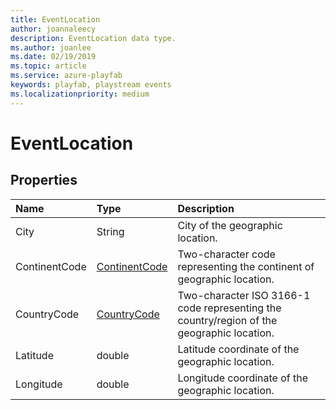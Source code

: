 ```yaml
---
title: EventLocation
author: joannaleecy
description: EventLocation data type.
ms.author: joanlee
ms.date: 02/19/2019
ms.topic: article
ms.service: azure-playfab
keywords: playfab, playstream events
ms.localizationpriority: medium
---
```


# EventLocation

## Properties

|Name|Type|Description|
| :--------------------|:-------------------|:----------------------|
|City|String|City of the geographic location.|
|ContinentCode|[ContinentCode](continentcode.md)|Two-character code representing the continent of geographic location.|
|CountryCode|[CountryCode](countrycode.md)|Two-character ISO 3166-1 code representing the country/region of the geographic location.|
|Latitude|double|Latitude coordinate of the geographic location.|
|Longitude|double|Longitude coordinate of the geographic location.|
